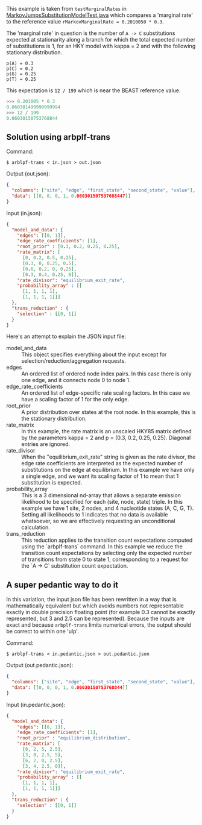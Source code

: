 This example is taken from `testMarginalRates` in
[MarkovJumpsSubstitutionModelTest.java](https://github.com/beast-dev/beast-mcmc/blob/master/src/test/dr/evomodel/substmodel/MarkovJumpsSubstitutionModelTest.java)
which compares a 'marginal rate' to the reference value
`rMarkovMarginalRate = 0.2010050 * 0.3`.

The 'marginal rate' in question is the
number of `A -> C` substitutions expected at stationarity
along a branch for which the total expected number of substitutions is 1,
for an HKY model with kappa = 2 and with
the following stationary distribution.
```
p(A) = 0.3
p(C) = 0.2
p(G) = 0.25
p(T) = 0.25
```

This expectation is `12 / 199` which is near the BEAST reference value.

```python
>>> 0.201005 * 0.3
0.060301499999999994
>>> 12 / 199
0.06030150753768844
```


Solution using arbplf-trans
---

Command:
```shell
$ arblpf-trans < in.json > out.json
```

Output (out.json):
```json
{
  "columns": ["site", "edge", "first_state", "second_state", "value"],
  "data": [[0, 0, 0, 1, 0.060301507537688447]]
}
```

Input (in.json):
```json
{
  "model_and_data": {
    "edges": [[0, 1]],
    "edge_rate_coefficients": [1],
    "root_prior" : [0.3, 0.2, 0.25, 0.25],
    "rate_matrix": [
      [0, 0.2, 0.5, 0.25],
      [0.3, 0, 0.25, 0.5],
      [0.6, 0.2, 0, 0.25],
      [0.3, 0.4, 0.25, 0]],
    "rate_divisor": "equilibrium_exit_rate",
    "probability_array" : [[
      [1, 1, 1, 1],
      [1, 1, 1, 1]]]
  },
  "trans_reduction" : {
    "selection" : [[0, 1]]
  }
}
```

Here's an attempt to explain the JSON input file:
<dl>

<dt>model_and_data</dt>
<dd>
This object specifies everything about the input except
for selection/reduction/aggregation requests.
</dd>

<dt>edges</dt>
<dd>
An ordered list of ordered node index pairs.
In this case there is only one edge,
and it connects node 0 to node 1.
</dd>

<dt>edge_rate_coefficients</dt>
<dd>
An ordered list of edge-specific rate scaling factors.
In this case we have a scaling factor of 1 for the only edge.
</dd>

<dt>root_prior</dt>
<dd>
A prior distribution over states at the root node.
In this example, this is the stationary distribution.
</dd>

<dt>rate_matrix</dt>
<dd>
In this example, the rate matrix is an unscaled HKY85 matrix
defined by the parameters kappa = 2 and p = (0.3, 0.2, 0.25, 0.25).
Diagonal entries are ignored.
</dd>

<dt>rate_divisor</dt>
<dd>
When the "equilibrium_exit_rate" string is given as the rate divisor,
the edge rate coefficients are interpreted as the
expected number of substitutions on the edge at equilibrium.
In this example we have only a single edge,
and we want its scaling factor of 1 to mean that 1 substitution is expected.
</dd>

<dt>probability_array</dt>
<dd>
This is a 3 dimensional nd-array that allows a separate
emission likelihood to be specified for each (site, node, state) triple.
In this example we have 1 site, 2 nodes, and 4 nucleotide states (A, C, G, T).
Setting all likelihoods to 1 indicates that
no data is available whatsoever, so we are effectively
requesting an unconditional calculation.
</dd>

<dt>trans_reduction</dt>
<dd>
This reduction applies to the transition count expectations
computed using the `arbplf-trans` command.
In this example we reduce the transition count expectations
by selecting only the expected number of transitions from state 0 to state 1,
corresponding to a request for the `A -> C` substitution count expectation.
</dd>

</dl>

A super pedantic way to do it
---

In this variation, the input json file has been
rewritten in a way that is mathematically equivalent but which avoids
numbers not representable exactly in double precision floating point
(for example 0.3 cannot be exactly represented,
but 3 and 2.5 can be represented).
Because the inputs are exact and because `arbplf-trans`
limits numerical errors,
the output should be correct to within one 'ulp'.

Command:
```shell
$ arblpf-trans < in.pedantic.json > out.pedantic.json
```

Output (out.pedantic.json):
```json
{
  "columns": ["site", "edge", "first_state", "second_state", "value"],
  "data": [[0, 0, 0, 1, 0.06030150753768844]]
}
```

Input (in.pedantic.json):
```json
{
  "model_and_data": {
    "edges": [[0, 1]],
    "edge_rate_coefficients": [1],
    "root_prior" : "equilibrium_distribution",
    "rate_matrix": [
      [0, 2, 5, 2.5],
      [3, 0, 2.5, 5],
      [6, 2, 0, 2.5],
      [3, 4, 2.5, 0]],
    "rate_divisor": "equilibrium_exit_rate",
    "probability_array" : [[
      [1, 1, 1, 1],
      [1, 1, 1, 1]]]
  },
  "trans_reduction" : {
    "selection" : [[0, 1]]
  }
}
```
